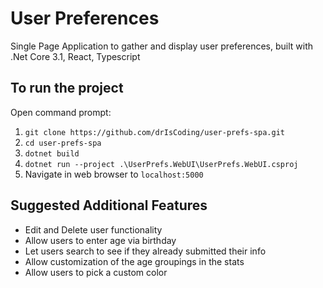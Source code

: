 # User Preferences
Single Page Application to gather and display user preferences, built with .Net Core 3.1, React, Typescript
## To run the project
Open command prompt:
1. `git clone https://github.com/drIsCoding/user-prefs-spa.git` 
2. `cd user-prefs-spa`
2. `dotnet build`
3. `dotnet run --project .\UserPrefs.WebUI\UserPrefs.WebUI.csproj`
4. Navigate in web browser to `localhost:5000`
## Suggested Additional Features
- Edit and Delete user functionality
- Allow users to enter age via birthday
- Let users search to see if they already submitted their info
- Allow customization of the age groupings in the stats
- Allow users to pick a custom color
